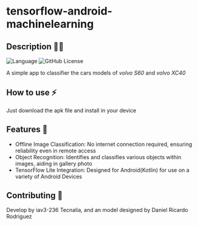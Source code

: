 # tensorflow-android-machinelearning
## Description 🧙‍♂️
![Language](https://img.shields.io/badge/-Kotlin-7F52FF?style=flat&logo=kotlin&logoColor=white)
![GitHub License](https://img.shields.io/github/license/danieldelarosa/tfandroidml)

A simple app to classifier the cars models of _volvo S60_ and _volvo XC40_

## How to use ⚡
Just download the apk file and install in your device

## Features 🔮

- Offline Image Classification: No internet connection required, ensuring reliability even in remote access
- Object Recognition: Identifies and classifies various objects within images, aiding in gallery photo
- TensorFlow Lite Integration: Designed for Android(Kotlin) for use on a variety of Android Devices

## Contributing 🦾
Develop by iav3-236 Tecnalia, and an model designed by Daniel Ricardo Rodriguez